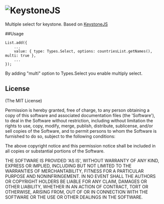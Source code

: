 
![KeystoneJS](http://keystonejs.com/images/logo.svg)
===================================

Multiple select for keystone. Based on [KeystoneJS](http://keystonejs.com) 

##Usage

```
List.add({
	...
	value: { type: Types.Select, options: countriesList.getNames(), multi: true },
	...
});

```

By adding "multi" option to Types.Select you enable multiply select.


## License

(The MIT License)

Permission is hereby granted, free of charge, to any person obtaining
a copy of this software and associated documentation files (the
'Software'), to deal in the Software without restriction, including
without limitation the rights to use, copy, modify, merge, publish,
distribute, sublicense, and/or sell copies of the Software, and to
permit persons to whom the Software is furnished to do so, subject to
the following conditions:

The above copyright notice and this permission notice shall be
included in all copies or substantial portions of the Software.

THE SOFTWARE IS PROVIDED 'AS IS', WITHOUT WARRANTY OF ANY KIND,
EXPRESS OR IMPLIED, INCLUDING BUT NOT LIMITED TO THE WARRANTIES OF
MERCHANTABILITY, FITNESS FOR A PARTICULAR PURPOSE AND NONINFRINGEMENT.
IN NO EVENT SHALL THE AUTHORS OR COPYRIGHT HOLDERS BE LIABLE FOR ANY
CLAIM, DAMAGES OR OTHER LIABILITY, WHETHER IN AN ACTION OF CONTRACT,
TORT OR OTHERWISE, ARISING FROM, OUT OF OR IN CONNECTION WITH THE
SOFTWARE OR THE USE OR OTHER DEALINGS IN THE SOFTWARE.
